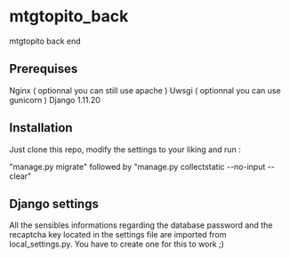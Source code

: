 # mtgtopito_back
mtgtopito back end

## Prerequises

Nginx ( optionnal you can still use apache )
Uwsgi ( optionnal you can use gunicorn )
Django 1.11.20

## Installation

Just clone this repo, modify the settings to your liking and run :

"manage.py migrate" followed by "manage.py collectstatic --no-input --clear"

## Django settings

All the sensibles informations regarding the database password and the recaptcha key located in the settings file are imported from local_settings.py. You have to create one for this to work ;) 



